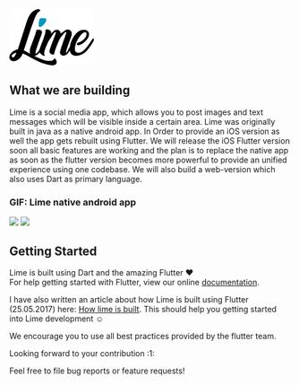 

<img height="100em" src="https://github.com/fablue/lime/blob/master/logo/font_black.png?raw=true">

## What we are building
Lime is a social media app, which allows you to post images and text messages 
which will be visible inside a certain area. Lime was originally built in java 
 as a native android app. In Order to provide an iOS version as well the app gets
 rebuilt using Flutter. We will release the iOS Flutter version soon all basic
 features are working and the plan is to replace the native app as soon as the 
 flutter version becomes more powerful to provide an unified experience using one 
 codebase. We will also build a web-version which also uses Dart as primary 
 language. 

### GIF: Lime native android app
<img width=300em src="https://github.com/fablue/building-a-social-network-with-flutter/blob/master/lime-preview.gif?raw=true">
<img width=300em src="https://github.com/fablue/building-a-social-network-with-flutter/blob/master/lime-preview.png?raw=true">

## Getting Started

Lime is built using Dart and the amazing Flutter :heart: <br>
For help getting started with Flutter, view our online
[documentation](http://flutter.io/).

I have also written an article about how Lime is built using Flutter (25.05.2017)
here: [How lime is built](https://github.com/fablue/building-a-social-network-with-flutter/blob/master/lime-preview.gif).
This should help you getting started into Lime development :relaxed:

We encourage you to use all best practices provided by the flutter team.
 
Looking forward to your contribution :1:


Feel free to file bug reports or feature requests! 
